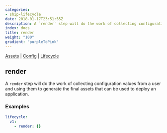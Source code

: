 ```yaml
---
categories:
- ship-lifecycle
date: 2018-01-17T23:51:55Z
description: A `render` step will do the work of collecting configuration values from a user and using them to generate the final assets that can be used to deploy an application.
index: docs
title: render
weight: "100"
gradient: "purpleToPink"
---
```


[Assets](/api/ship-assets/assets) | [Config](/api/ship-config/config) | [Lifecycle](/api/ship-lifecycle/lifecycle) 

## render

A `render` step will do the work of collecting configuration values from a user and using them to generate the final assets that can be used to deploy an application.


### Examples

```yaml
lifecycle:
  v1:
    - render: {}
```
